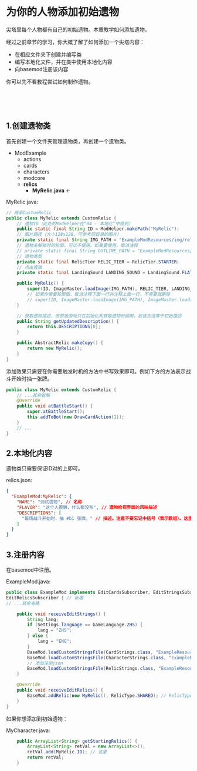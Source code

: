 # 为你的人物添加初始遗物

尖塔里每个人物都有自己的初始遗物。本章教学如何添加遗物。

经过之前章节的学习，你大概了解了如何添加一个尖塔内容：

* 在相应文件夹下创建并编写类
* 编写本地化文件，并在类中使用本地化内容
* 向basemod注册该内容

你可以先不看教程尝试如何制作遗物。

<br><br><br>

## 1.创建遗物类

首先创建一个文件夹管理遗物类，再创建一个遗物类。

* ModExample
    * actions
    * cards
    * characters
    * modcore
    * <b>relics</b>
        * <b>MyRelic.java</b> <-

MyRelic.java:
```java
// 继承CustomRelic
public class MyRelic extends CustomRelic {
    // 遗物ID（此处的ModHelper在“04 - 本地化”中提到）
    public static final String ID = ModHelper.makePath("MyRelic");
    // 图片路径（大小128x128，可参考同目录的图片）
    private static final String IMG_PATH = "ExampleModResources/img/relics/MyRelic.png";
    // 遗物未解锁时的轮廓。可以不使用。如果要使用，取消注释
    // private static final String OUTLINE_PATH = "ExampleModResources/img/relics/MyRelic_Outline.png";
    // 遗物类型
    private static final RelicTier RELIC_TIER = RelicTier.STARTER;
    // 点击音效
    private static final LandingSound LANDING_SOUND = LandingSound.FLAT;

    public MyRelic() {
        super(ID, ImageMaster.loadImage(IMG_PATH), RELIC_TIER, LANDING_SOUND);
        // 如果你需要轮廓图，取消注释下面一行并注释上面一行，不需要就删除
        // super(ID, ImageMaster.loadImage(IMG_PATH), ImageMaster.loadImage(OUTLINE_PATH), RELIC_TIER, LANDING_SOUND);
    }

    // 获取遗物描述，但原版游戏只在初始化和获取遗物时调用，故该方法等于初始描述
    public String getUpdatedDescription() {
        return this.DESCRIPTIONS[0];
    }

    public AbstractRelic makeCopy() {
        return new MyRelic();
    }
}
```

添加效果只需要在你需要触发时机的方法中书写效果即可。例如下方的方法表示战斗开始时抽一张牌。
```java
public class MyRelic extends CustomRelic {
    // ...其余省略
    @Override
    public void atBattleStart() {
        super.atBattleStart();
        this.addToBot(new DrawCardAction(1));
    }
    // ...
}
```

## 2.本地化内容
遗物类只需要保证ID对的上即可。

relics.json:
```json
{
  "ExampleMod:MyRelic": {
    "NAME": "测试遗物", // 名称
    "FLAVOR": "这个人很懒，什么都没写", // 遗物检视界面的风味描述
    "DESCRIPTIONS": [
      "每场战斗开始时，抽 #b1 张牌。" // 描述。注意不要忘记中括号（表示数组）。这里#b表示染成蓝色，详见新手必备知识。
    ]
  }
}
```

## 3.注册内容
在basemod中注册。

ExampleMod.java:
```java
public class ExampleMod implements EditCardsSubscriber, EditStringsSubscriber, EditCharactersSubscriber,
EditRelicsSubscriber { // 新增
// ...其余省略

    public void receiveEditStrings() {
        String lang;
        if (Settings.language == GameLanguage.ZHS) {
            lang = "ZHS";
        } else {
            lang = "ENG";
        }
        BaseMod.loadCustomStringsFile(CardStrings.class, "ExampleResources/localization/" + lang + "/cards.json");
        BaseMod.loadCustomStringsFile(CharacterStrings.class, "ExampleResources/localization/" + lang + "/characters.json");
        // 添加注册json
        BaseMod.loadCustomStringsFile(RelicStrings.class, "ExampleResources/localization/" + lang + "/relics.json");
    }

    @Override
    public void receiveEditRelics() {
        BaseMod.addRelic(new MyRelic(), RelicType.SHARED); // RelicType表示是所有角色都能拿到的遗物，还是一个角色的独有遗物
    }
}
```

如果你想添加到初始遗物：

MyCharacter.java:
```java
    public ArrayList<String> getStartingRelics() {
        ArrayList<String> retVal = new ArrayList<>();
        retVal.add(MyRelic.ID); // 这里
        return retVal;
    }
```
